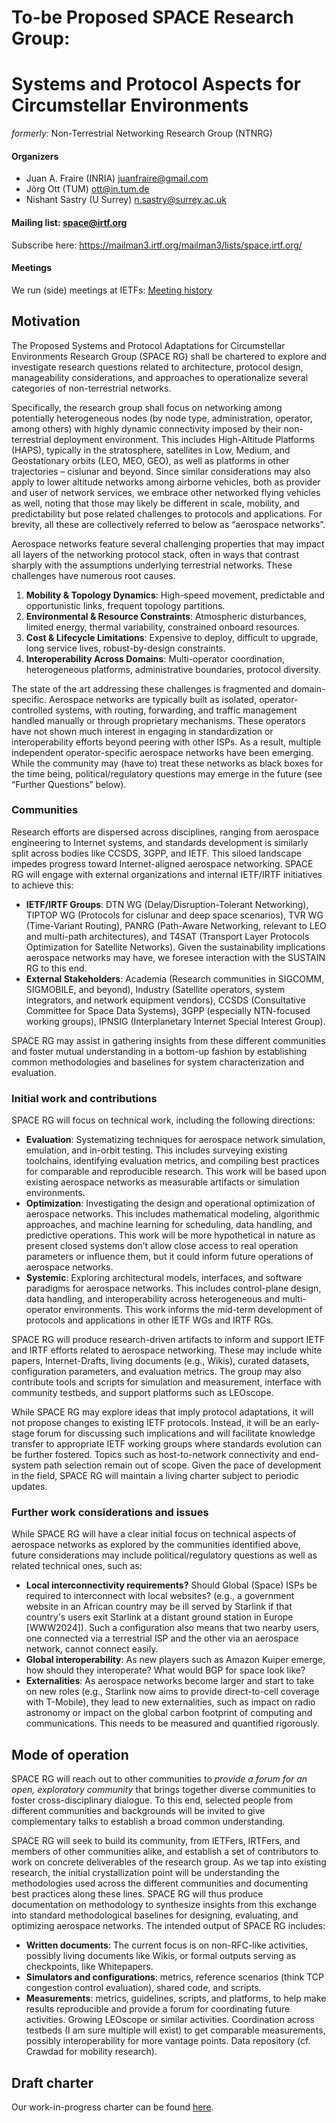# To-be Proposed SPACE Research Group:
# Systems and Protocol Aspects for Circumstellar Environments
_formerly:_ Non-Terrestrial Networking Research Group (NTNRG)

#### Organizers

* Juan A. Fraire (INRIA) <juanfraire@gmail.com>
* Jörg Ott (TUM) <ott@in.tum.de>
* Nishant Sastry (U Surrey) <n.sastry@surrey.ac.uk>

#### Mailing list: space@irtf.org
Subscribe here: https://mailman3.irtf.org/mailman3/lists/space.irtf.org/

#### Meetings
We run (side) meetings at IETFs: [Meeting history](meetings.md)

## Motivation

The Proposed Systems and Protocol Adaptations for Circumstellar Environments Research Group (SPACE RG) shall be chartered to explore and investigate research questions related to architecture, protocol design, manageability considerations, and approaches to operationalize several categories of non-terrestrial networks. 

Specifically, the research group shall focus on networking among potentially heterogeneous nodes (by node type, administration, operator, among others) with highly dynamic connectivity imposed by their non-terrestrial deployment environment. This includes High-Altitude Platforms (HAPS), typically in the stratosphere, satellites in Low, Medium, and Geostationary orbits (LEO, MEO, GEO), as well as platforms in other trajectories – cislunar and beyond. Since similar considerations may also apply to lower altitude networks among airborne vehicles, both as provider and user of network services, we embrace other networked flying vehicles as well, noting that those may likely be different in scale, mobility, and predictability but pose related challenges to protocols and applications. For brevity, all these are collectively referred to below as “aerospace networks”.

Aerospace networks feature several challenging properties that may impact all layers of the networking protocol stack, often in ways that contrast sharply with the assumptions underlying terrestrial networks. These challenges have numerous root causes.

1. **Mobility & Topology Dynamics**: High-speed movement, predictable and opportunistic links, frequent topology partitions.
2. **Environmental & Resource Constraints**: Atmospheric disturbances, limited energy, thermal variability, constrained onboard resources.
3. **Cost & Lifecycle Limitations**: Expensive to deploy, difficult to upgrade, long service lives, robust-by-design constraints.
4. **Interoperability Across Domains**: Multi-operator coordination, heterogeneous platforms, administrative boundaries, protocol diversity.

The state of the art addressing these challenges is fragmented and domain-specific. Aerospace networks are typically built as isolated, operator-controlled systems, with routing, forwarding, and traffic management handled manually or through proprietary mechanisms. These operators have not shown much interest in engaging in standardization or interoperability efforts beyond peering with other ISPs.  As a result, multiple independent operator-specific aerospace networks have been emerging.  While the community may (have to) treat these networks as black boxes for the time being, political/regulatory questions may emerge in the future (see “Further Questions” below).

### Communities

Research efforts are dispersed across disciplines, ranging from aerospace engineering to Internet systems, and standards development is similarly split across bodies like CCSDS, 3GPP, and IETF. This siloed landscape impedes progress toward Internet-aligned aerospace networking.  SPACE RG will engage with external organizations and internal IETF/IRTF initiatives to achieve this:

* **IETF/IRTF Groups**: DTN WG (Delay/Disruption-Tolerant Networking), TIPTOP WG (Protocols for cislunar and deep space scenarios), TVR WG (Time-Variant Routing), PANRG  (Path-Aware Networking, relevant to LEO and multi-path architectures), and T4SAT (Transport Layer Protocols Optimization for Satellite Networks).  Given the sustainability implications aerospace networks may have, we foresee interaction with the SUSTAIN RG to this end.
* **External Stakeholders**: Academia (Research communities in SIGCOMM, SIGMOBILE, and beyond), Industry (Satellite operators, system integrators, and network equipment vendors), CCSDS (Consultative Committee for Space Data Systems), 3GPP (especially NTN-focused working groups), IPNSIG (Interplanetary Internet Special Interest Group).

SPACE RG may assist in gathering insights from these different communities and foster mutual understanding in a bottom-up fashion by establishing common methodologies and baselines for system characterization and evaluation.

### Initial work and contributions

SPACE RG will focus on technical work, including the following directions:

* **Evaluation**: Systematizing techniques for aerospace network simulation, emulation, and in-orbit testing. This includes surveying existing toolchains, identifying evaluation metrics, and compiling best practices for comparable and reproducible research. This work will be based upon existing aerospace networks as measurable artifacts or simulation environments.
* **Optimization**: Investigating the design and operational optimization of aerospace networks. This includes mathematical modeling, algorithmic approaches, and machine learning for scheduling, data handling, and predictive operations. This work will be more hypothetical in nature as present closed systems don’t allow close access to real operation parameters or influence them, but it could inform future operations of aerospace networks.
* **Systemic**: Exploring architectural models, interfaces, and software paradigms for aerospace networks. This includes control-plane design, data handling, and interoperability across heterogeneous and multi-operator environments. This work informs the mid-term development of protocols and applications in other IETF WGs and IRTF RGs.

SPACE RG will produce research-driven artifacts to inform and support IETF and IRTF efforts related to aerospace networking. These may include white papers, Internet-Drafts, living documents (e.g., Wikis), curated datasets, configuration parameters, and evaluation metrics. The group may also contribute tools and scripts for simulation and measurement, interface with community testbeds, and support platforms such as LEOscope. 

While SPACE RG may explore ideas that imply protocol adaptations, it will not propose changes to existing IETF protocols. Instead, it will be an early-stage forum for discussing such implications and will facilitate knowledge transfer to appropriate IETF working groups where standards evolution can be further fostered. Topics such as host-to-network connectivity and end-system path selection remain out of scope. Given the pace of development in the field, SPACE RG will maintain a living charter subject to periodic updates.

### Further work considerations and issues

While SPACE RG will have a clear initial focus on technical aspects of aerospace networks as explored by the communities identified above, future considerations may include political/regulatory questions as well as related technical ones, such as:

* **Local interconnectivity requirements?**  Should Global (Space) ISPs be required to interconnect with local websites? (e.g., a government website in an African country may be ill served by Starlink if that country's users exit Starlink at a distant ground station in Europe [WWW2024]). Such a configuration also means that two nearby users, one connected via a terrestrial ISP and the other via an aerospace network, cannot connect easily.
* **Global interoperability**: As new players such as Amazon Kuiper emerge, how should they interoperate? What would BGP for space look like?
* **Externalities**: As aerospace networks become larger and start to take on new roles (e.g., Starlink now aims to provide direct-to-cell coverage with T-Mobile), they lead to new externalities, such as impact on radio astronomy or impact on the global carbon footprint of computing and communications. This needs to be measured and quantified rigorously.

## Mode of operation

SPACE RG will reach out to other communities to *provide a forum for an open, exploratory community* that brings together diverse communities to foster cross-disciplinary dialogue.  To this end, selected people from different communities and backgrounds will be invited to give complementary talks to establish a broad common understanding.

SPACE RG will seek to build its community, from IETFers, IRTFers, and members of other communities alike, and establish a set of contributors to work on concrete deliverables of the research group.  As we tap into existing research, the initial crystallization point will be understanding the methodologies used across the different communities and documenting best practices along these lines.  SPACE RG will thus produce documentation on methodology to synthesize insights from this exchange into standard methodological baselines for designing, evaluating, and optimizing aerospace networks.  The intended output of SPACE RG includes:

* **Written documents**: The current focus is on non-RFC-like activities, possibly living documents like Wikis, or formal outputs serving as checkpoints, like Whitepapers.
* **Simulators and configurations**: metrics, reference scenarios (think TCP congestion control evaluation), shared code, and scripts.
* **Measurements**: metrics, guidelines, scripts, and platforms, to help make results reproducible and provide a forum for coordinating future activities.
Growing LEOscope or similar activities. Coordination across testbeds (I am sure multiple will exist) to get comparable measurements, possibly interoperability for more vantage points.
Data repository (cf. Crawdad for mobility research).

## Draft charter

Our work-in-progress charter can be found [here](charter.md).
